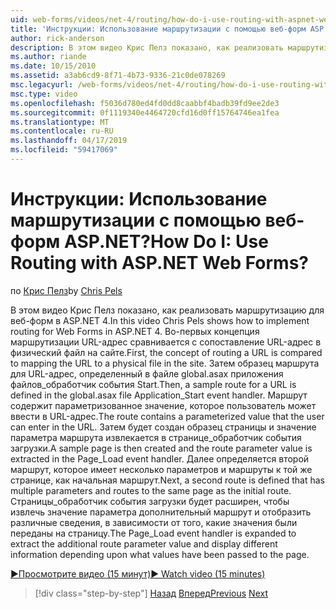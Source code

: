 ```yaml
---
uid: web-forms/videos/net-4/routing/how-do-i-use-routing-with-aspnet-web-forms
title: 'Инструкции: Использование маршрутизации с помощью веб-форм ASP.NET? | Документы Майкрософт'
author: rick-anderson
description: В этом видео Крис Пелз показано, как реализовать маршрутизацию для веб-форм в ASP.NET 4. Во-первых концепция маршрутизации URL-адрес сравнивается с сопоставление URL-адрес с чистые...
ms.author: riande
ms.date: 10/15/2010
ms.assetid: a3ab6cd9-8f71-4b73-9336-21c0de078269
msc.legacyurl: /web-forms/videos/net-4/routing/how-do-i-use-routing-with-aspnet-web-forms
msc.type: video
ms.openlocfilehash: f5036d780ed4fd0dd8caabbf4badb39fd9ee2de3
ms.sourcegitcommit: 0f1119340e4464720cfd16d0ff15764746ea1fea
ms.translationtype: MT
ms.contentlocale: ru-RU
ms.lasthandoff: 04/17/2019
ms.locfileid: "59417069"
---
```

# <a name="how-do-i-use-routing-with-aspnet-web-forms"></a><span data-ttu-id="ae77b-105">Инструкции: Использование маршрутизации с помощью веб-форм ASP.NET?</span><span class="sxs-lookup"><span data-stu-id="ae77b-105">How Do I: Use Routing with ASP.NET Web Forms?</span></span>

<span data-ttu-id="ae77b-106">по [Крис Пелз](https://twitter.com/chrispels)</span><span class="sxs-lookup"><span data-stu-id="ae77b-106">by [Chris Pels](https://twitter.com/chrispels)</span></span>

<span data-ttu-id="ae77b-107">В этом видео Крис Пелз показано, как реализовать маршрутизацию для веб-форм в ASP.NET 4.</span><span class="sxs-lookup"><span data-stu-id="ae77b-107">In this video Chris Pels shows how to implement routing for Web Forms in ASP.NET 4.</span></span> <span data-ttu-id="ae77b-108">Во-первых концепция маршрутизации URL-адрес сравнивается с сопоставление URL-адрес в физический файл на сайте.</span><span class="sxs-lookup"><span data-stu-id="ae77b-108">First, the concept of routing a URL is compared to mapping the URL to a physical file in the site.</span></span> <span data-ttu-id="ae77b-109">Затем образец маршрута для URL-адрес, определенный в файле global.asax приложения файлов\_обработчик события Start.</span><span class="sxs-lookup"><span data-stu-id="ae77b-109">Then, a sample route for a URL is defined in the global.asax file Application\_Start event handler.</span></span> <span data-ttu-id="ae77b-110">Маршрут содержит параметризованное значение, которое пользователь может ввести в URL-адрес.</span><span class="sxs-lookup"><span data-stu-id="ae77b-110">The route contains a parameterized value that the user can enter in the URL.</span></span> <span data-ttu-id="ae77b-111">Затем будет создан образец страницы и значение параметра маршрута извлекается в странице\_обработчик события загрузки.</span><span class="sxs-lookup"><span data-stu-id="ae77b-111">A sample page is then created and the route parameter value is extracted in the Page\_Load event handler.</span></span> <span data-ttu-id="ae77b-112">Далее определяется второй маршрут, которое имеет несколько параметров и маршруты к той же странице, как начальная маршрут.</span><span class="sxs-lookup"><span data-stu-id="ae77b-112">Next, a second route is defined that has multiple parameters and routes to the same page as the initial route.</span></span> <span data-ttu-id="ae77b-113">Страницы\_обработчик события загрузки будет расширен, чтобы извлечь значение параметра дополнительный маршрут и отобразить различные сведения, в зависимости от того, какие значения были переданы на страницу.</span><span class="sxs-lookup"><span data-stu-id="ae77b-113">The Page\_Load event handler is expanded to extract the additional route parameter value and display different information depending upon what values have been passed to the page.</span></span>

[<span data-ttu-id="ae77b-114">&#9654;Просмотрите видео (15 минут)</span><span class="sxs-lookup"><span data-stu-id="ae77b-114">&#9654; Watch video (15 minutes)</span></span>](https://channel9.msdn.com/Blogs/ASP-NET-Site-Videos/how-do-i-use-routing-with-aspnet-web-forms)

> [!div class="step-by-step"]
> <span data-ttu-id="ae77b-115">[Назад](aspnet-4-quick-hit-outbound-webforms-routing.md)
> [Вперед](how-do-i-work-with-urls-in-aspnet-routing.md)</span><span class="sxs-lookup"><span data-stu-id="ae77b-115">[Previous](aspnet-4-quick-hit-outbound-webforms-routing.md)
[Next](how-do-i-work-with-urls-in-aspnet-routing.md)</span></span>
